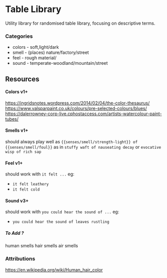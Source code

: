 # Table Library

Utility library for randomised table library, focusing on descriptive terms.

### Categories

- colors - soft,light/dark
- smell - (places) nature/factory/street
- feel - rough material/ 
- sound - temperate-woodland/mountain/street


## Resources

#### Colors v1+
https://ingridsnotes.wordpress.com/2014/02/04/the-color-thesaurus/
https://www.valsparpaint.co.uk/colours/pre-selected-colours/blues/
https://dalerrowney-corp-live.cphostaccess.com/artists-watercolour-paint-tubes/

#### Smells v1+

should always play well as
`{{senses/smell/strength-light}} of {{senses/smell/foul}}`
as in 
`stuffy waft of nauseating decay`
or
`evocative wisp of rich sap`

#### Feel v1+

should work with `it felt ...`
eg:
- `it felt leathery`
- `it felt cold`

#### Sound v3+

should work with `you could hear the sound of ...`
eg:
- `you could hear the sound of leaves rustling`

##### To Add ?
human smells
hair smells
air smells

### Attributions

https://en.wikipedia.org/wiki/Human_hair_color